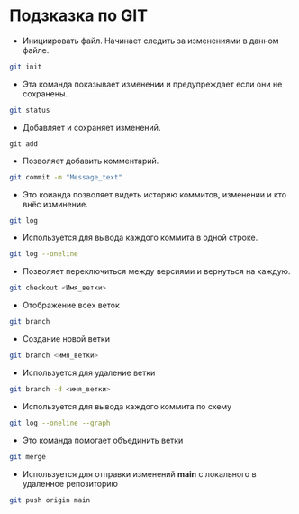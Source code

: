 # Подзказка по GIT
* Инициировать файл. Начинает следить за изменениями в данном файле.

```sh
git init

```

* Эта команда показывает изменении и предупреждает если они не сохранены.
```sh
git status
```

* Добавляет и сохраняет изменений.
 ```ah
 git add
 ```

* Позволяет добавить комментарий.
 ```sh
 git commit -m "Message_text"
 ```

* Это коианда позволяет видеть историю коммитов, изменении и кто внёс изминение.
 ```sh
 git log
 ```

* Используется для вывода каждого коммита в одной строке.
 ```sh
 git log --oneline
 ```

* Позволяет переключиться между версиями и вернуться на каждую. 
```sh
git checkout <Имя_ветки>
```

* Отображение всех веток
```sh
git branch
```
* Создание новой ветки
```sh
git branch <имя_ветки>
```

* Используется для удаление ветки
```sh
git branch -d <имя_ветки>

```

* Используется для вывода каждого коммита по схему
```sh
git log --oneline --graph

```

* Это команда помогает объединить ветки
```sh
git merge
```

* Используется для отправки изменений **main** с локального в удаленное репозиторию
```sh
git push origin main
```